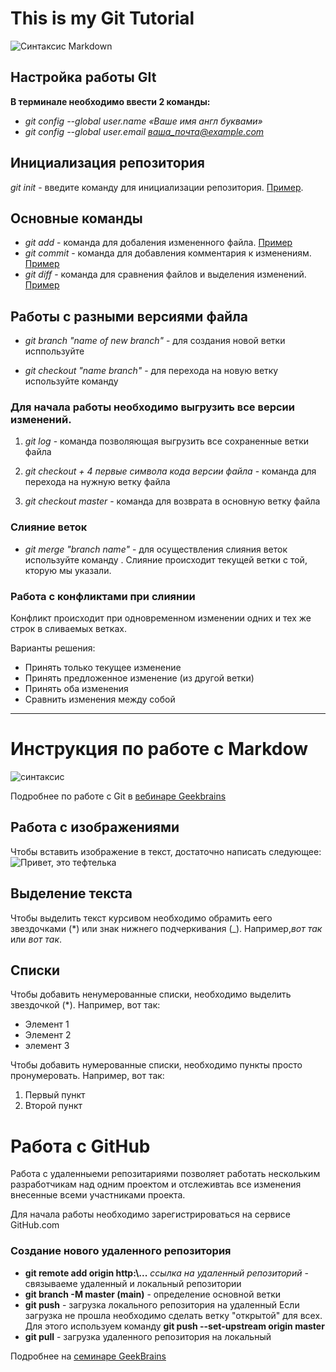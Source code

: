 # This is my Git Tutorial
![Синтаксис Markdown](https://upload.wikimedia.org/wikipedia/commons/thumb/e/e0/Git-logo.svg/300px-Git-logo.svg.png)
## Настройка работы GIt

**В терминале необходимо ввести 2 команды:**

* *git config --global user.name «Ваше имя англ буквами»*
* *git config --global user.email ваша_почта@example.com*

## Инициализация репозитория

*git init* - введите команду для инициализации репозитория. [Пример](https://disk.yandex.ru/i/95GBPMqle8cEEg).

## Основные команды 

* *git add* - команда для добаления измененного файла. [Пример](https://disk.yandex.ru/i/61hn8TJGNH7uZQ)
* *git commit* - команда для добавления комментария к изменениям. [Пример](https://disk.yandex.ru/i/l8HMpTNoKe5SFw)
* *git diff* - команда для сравнения файлов и выделения изменений. [Пример](https://disk.yandex.ru/i/4BaIDClDhzaJBw)

## Работы с разными версиями файла

* *git branch "name of new branch"* - для создания новой ветки исппользуйте 

* *git checkout "name branch"* - для перехода на новую ветку используйте команду 

### Для начала работы необходимо выгрузить все версии изменений.

1. *git log* - команда позволяющая выгрузить все сохраненные ветки файла

2. *git checkout + 4 первые символа кода версии файла* - команда для перехода на нужную ветку файла

3. *git checkout master* - команда для возврата в основную ветку файла

### Слияние веток

* *git merge "branch name"* -  для осуществления слияния веток используйте команду . Слияние происходит текущей ветки с той, кторую мы указали.

### Работа с конфликтами при слиянии

Конфликт происходит при одновременном изменении одних и тех же строк в сливаемых ветках.

Варианты решения:
* Принять только текущее изменение
* Принять предложенное изменение (из другой ветки)
* Принять оба изменения
* Сравнить изменения между собой
___

# Инструкция по работе с Markdow

![синтаксис](https://miro.medium.com/max/1400/1*KoGFSzHVSnX2bbLxR_oIvA.png)

Подробнее по работе с Git в [вебинаре Geekbrains](https://youtu.be/y18UF-qXMoE)

## Работа с изображениями

Чтобы вставить изображение в текст, достаточно написать следующее:
![Привет, это тефтелька](cat.jpg)


## Выделение текста

Чтобы выделить текст курсивом необходимо обрамить еего звездочками (*) или знак нижнего подчеркивания (_). Например,*вот так* или _вот так_.

## Списки

Чтобы добавить ненумерованные списки, необходимо выделить звездочкой (*).
Например, вот так:
* Элемент 1
* Элемент 2
* элемент 3

Чтобы добавить нумерованные списки, необходимо пункты просто пронумеровать.
Например, вот так:
1. Первый пункт
2. Второй пункт

# Работa с GitHub

Работа с удаленныеми репозитариями позволяет работать нескольким разработчикам над одним проектом и отслеживтаь все изменения внесенные всеми участниками проекта.

Для начала работы необходимо зарегистрироваться на сервисе GitHub.com

### Создание нового удаленного репозитория

* __git remote add origin http:\\...__ *ссылка на удаленный репозиторий* - связываеме удаленный и локальный репозитории
* __git branch -M master (main)__ - определение основной ветки
* __git push__ - загрузка локального репозитория на удаленный
Если загрузка не прошла необходимо сделать ветку "открытой" для всех. Для этого используем команду **git push --set-upstream origin master** 
* __git pull__ - загрузка удаленного репозитория на локальный

Подробнее на [семинаре GeekBrains](https://gb.ru/lessons/236007)